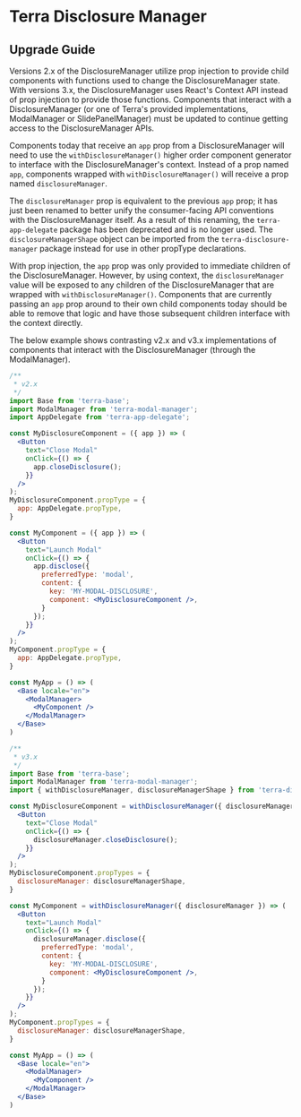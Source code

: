 # Terra Disclosure Manager

## Upgrade Guide

Versions 2.x of the DisclosureManager utilize prop injection to provide child components with functions used to change the DisclosureManager state. With versions 3.x, the DisclosureManager uses React's Context API instead of prop injection to provide those functions. Components that interact with a DisclosureManager (or one of Terra's provided implementations, ModalManager or SlidePanelManager) must be updated to continue getting access to the DisclosureManager APIs.

Components today that receive an `app` prop from a DisclosureManager will need to use the `withDisclosureManager()` higher order component generator to interface with the DisclosureManager's context. Instead of a prop named `app`, components wrapped with `withDisclosureManager()` will receive a prop named `disclosureManager`. 

The `disclosureManager` prop is equivalent to the previous `app` prop; it has just been renamed to better unify the consumer-facing API conventions with the DisclosureManager itself. As a result of this renaming, the `terra-app-delegate` package has been deprecated and is no longer used. The `disclosureManagerShape` object can be imported from the `terra-disclosure-manager` package instead for use in other propType declarations.

With prop injection, the `app` prop was only provided to immediate children of the DisclosureManager. However, by using context, the `disclosureManager` value will be exposed to any children of the DisclosureManager that are wrapped with `withDisclosureManager()`. Components that are currently passing an `app` prop around to their own child components today should be able to remove that logic and have those subsequent children interface with the context directly.

The below example shows contrasting v2.x and v3.x implementations of components that interact with the DisclosureManager (through the ModalManager).

```jsx
/**
 * v2.x
 */
import Base from 'terra-base';
import ModalManager from 'terra-modal-manager'; 
import AppDelegate from 'terra-app-delegate';

const MyDisclosureComponent = ({ app }) => (
  <Button
    text="Close Modal"
    onClick={() => { 
      app.closeDisclosure();
    }}
  />
);
MyDisclosureComponent.propType = {
  app: AppDelegate.propType,
}

const MyComponent = ({ app }) => (
  <Button
    text="Launch Modal"
    onClick={() => { 
      app.disclose({
        preferredType: 'modal',
        content: {
          key: 'MY-MODAL-DISCLOSURE',
          component: <MyDisclosureComponent />,
        }
      });
    }}
  />
);
MyComponent.propType = {
  app: AppDelegate.propType,
}

const MyApp = () => (
  <Base locale="en">
    <ModalManager>
      <MyComponent />
    </ModalManager>
  </Base>
)

/**
 * v3.x
 */
import Base from 'terra-base';
import ModalManager from 'terra-modal-manager'; 
import { withDisclosureManager, disclosureManagerShape } from 'terra-disclosure-manager';

const MyDisclosureComponent = withDisclosureManager({ disclosureManager }) => (
  <Button
    text="Close Modal"
    onClick={() => { 
      disclosureManager.closeDisclosure();
    }}
  />
);
MyDisclosureComponent.propTypes = {
  disclosureManager: disclosureManagerShape,
}

const MyComponent = withDisclosureManager({ disclosureManager }) => (
  <Button
    text="Launch Modal"
    onClick={() => { 
      disclosureManager.disclose({
        preferredType: 'modal',
        content: {
          key: 'MY-MODAL-DISCLOSURE',
          component: <MyDisclosureComponent />,
        }
      });
    }}
  />
);
MyComponent.propTypes = {
  disclosureManager: disclosureManagerShape,
}

const MyApp = () => (
  <Base locale="en">
    <ModalManager>
      <MyComponent />
    </ModalManager>
  </Base>
)
```



